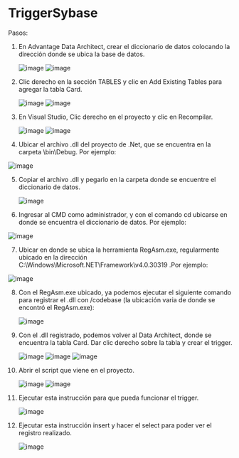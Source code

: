 # TriggerSybase

Pasos:

1. En Advantage Data Architect, crear el diccionario de datos colocando la dirección donde se ubica la base de datos.

   ![image](https://github.com/user-attachments/assets/76027c2c-02f4-4683-aa84-723d03813555)
   ![image](https://github.com/user-attachments/assets/b93b4e47-ba2c-4f87-a716-da3795f7282c)


2. Clic derecho en la sección TABLES y clic en Add Existing Tables para agregar la tabla Card.

   ![image](https://github.com/user-attachments/assets/fa684b28-3925-4141-bc00-595f32f54db8)
   ![image](https://github.com/user-attachments/assets/5319150e-67ce-4f6a-9afc-7d116a6d3ca6)


3. En Visual Studio, Clic derecho en el proyecto y clic en Recompilar.

   ![image](https://github.com/user-attachments/assets/4b0261d9-c775-45b0-a180-f2da9a3f2766)
   ![image](https://github.com/user-attachments/assets/07930650-364b-497f-ac3d-4ba52d30e201)


4. Ubicar el archivo .dll del proyecto de .Net, que se encuentra en la carpeta \bin\Debug. Por ejemplo:

  ![image](https://github.com/user-attachments/assets/e1da2791-b1d8-4f5a-9cb1-9319e9b18a65)


5. Copiar el archivo .dll y pegarlo en la carpeta donde se encuentre el diccionario de datos.

   ![image](https://github.com/user-attachments/assets/d6923dfc-9cc9-4f0a-8d06-8490e334d69f)


6. Ingresar al CMD como administrador, y con el comando cd ubicarse en donde se encuentra el diccionario de datos. Por ejemplo:

  ![image](https://github.com/user-attachments/assets/c444c609-90f2-4317-b419-fc351c650b27)


7. Ubicar en donde se ubica la herramienta RegAsm.exe, regularmente ubicado en la dirección C:\Windows\Microsoft.NET\Framework\v4.0.30319 .Por ejemplo:

  ![image](https://github.com/user-attachments/assets/3b1126aa-eb03-4343-95de-df0129a7ba6b)


8. Con el RegAsm.exe ubicado, ya podemos ejecutar el siguiente comando para registrar el .dll con /codebase (la ubicación varia de donde se encontró el RegAsm.exe):

   ![image](https://github.com/user-attachments/assets/9c63808e-bc0c-497b-8e8a-83e4eefa341d)


9. Con el .dll registrado, podemos volver al Data Architect, donde se encuentra la tabla Card. Dar clic derecho sobre la tabla y crear el trigger.

   ![image](https://github.com/user-attachments/assets/93b2d0aa-5d5c-4118-a7bf-3bf812a9b21a)
   ![image](https://github.com/user-attachments/assets/a42d75cd-b5ef-4875-abf6-71adb59c6894)
   ![image](https://github.com/user-attachments/assets/1f257e2e-833d-4ad1-98a6-cc64fe948328)


11. Abrir el script que viene en el proyecto.

    ![image](https://github.com/user-attachments/assets/273b8133-fe88-442f-8ad6-512ff5baccfe)
    ![image](https://github.com/user-attachments/assets/fe064f20-86fe-4021-871c-ff016b544845)


10. Ejecutar esta instrucción para que pueda funcionar el trigger.

    ![image](https://github.com/user-attachments/assets/3ec0d9f4-e931-4224-bd90-e65537dee0d9)

    
11. Ejecutar esta instrucción insert y hacer el select para poder ver el registro realizado.

    ![image](https://github.com/user-attachments/assets/1ce28ff3-ed25-4d0d-8cc5-4bab120c389b)


